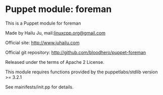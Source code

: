 # Puppet module: foreman

This is a Puppet module for foreman

Made by Hailu Ju, mail:<linuxcpp.org@gmail.com>

Official site: http://www.juhailu.com

Official git repository: http://github.com/bloodhero/puppet-foreman

Released under the terms of Apache 2 License.

This module requires functions provided by the puppetlabs/stdlib version >= 3.2.1

See mainifests/init.pp for details.
